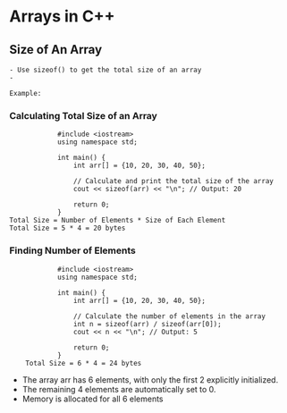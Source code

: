 # Arrays in C++




## Size of An Array

    - Use sizeof() to get the total size of an array
    - 

    Example:

### Calculating Total Size of an Array
                #include <iostream>
                using namespace std;

                int main() {
                    int arr[] = {10, 20, 30, 40, 50};

                    // Calculate and print the total size of the array
                    cout << sizeof(arr) << "\n"; // Output: 20

                    return 0;
                }
    Total Size = Number of Elements * Size of Each Element
    Total Size = 5 * 4 = 20 bytes

### Finding Number of Elements
                #include <iostream>
                using namespace std;

                int main() {
                    int arr[] = {10, 20, 30, 40, 50};

                    // Calculate the number of elements in the array
                    int n = sizeof(arr) / sizeof(arr[0]);
                    cout << n << "\n"; // Output: 5

                    return 0;
                }
        Total Size = 6 * 4 = 24 bytes

- The array arr has 6 elements, with only the first 2 explicitly initialized.
- The remaining 4 elements are automatically set to 0.
- Memory is allocated for all 6 elements

